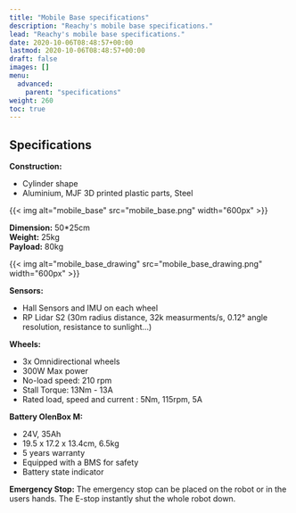 ```yaml
---
title: "Mobile Base specifications"
description: "Reachy's mobile base specifications."
lead: "Reachy's mobile base specifications."
date: 2020-10-06T08:48:57+00:00
lastmod: 2020-10-06T08:48:57+00:00
draft: false
images: []
menu:
  advanced:
    parent: "specifications"
weight: 260
toc: true
---
```


## Specifications

**Construction:** 
- Cylinder shape 
- Aluminium, MJF 3D printed plastic parts, Steel  

{{< img alt="mobile_base" src="mobile_base.png" width="600px" >}}

**Dimension:** 50*25cm  
**Weight:** 25kg  
**Payload:** 80kg  

{{< img alt="mobile_base_drawing" src="mobile_base_drawing.png" width="600px" >}}

**Sensors:** 
- Hall Sensors and IMU on each wheel
- RP Lidar S2 (30m radius distance, 32k measurments/s, 0.12° angle resolution, resistance to sunlight…)

**Wheels:** 
- 3x Omnidirectional wheels
- 300W Max power
- No-load speed: 210 rpm
- Stall Torque: 13Nm - 13A
- Rated load, speed and current : 5Nm, 115rpm, 5A

**Battery OlenBox M:**
- 24V, 35Ah
- 19.5 x 17.2 x 13.4cm, 6.5kg
- 5 years warranty
- Equipped with a BMS for safety
- Battery state indicator

**Emergency Stop:** The emergency stop can be placed on the robot or in the users hands.
The E-stop instantly shut the whole robot down.

